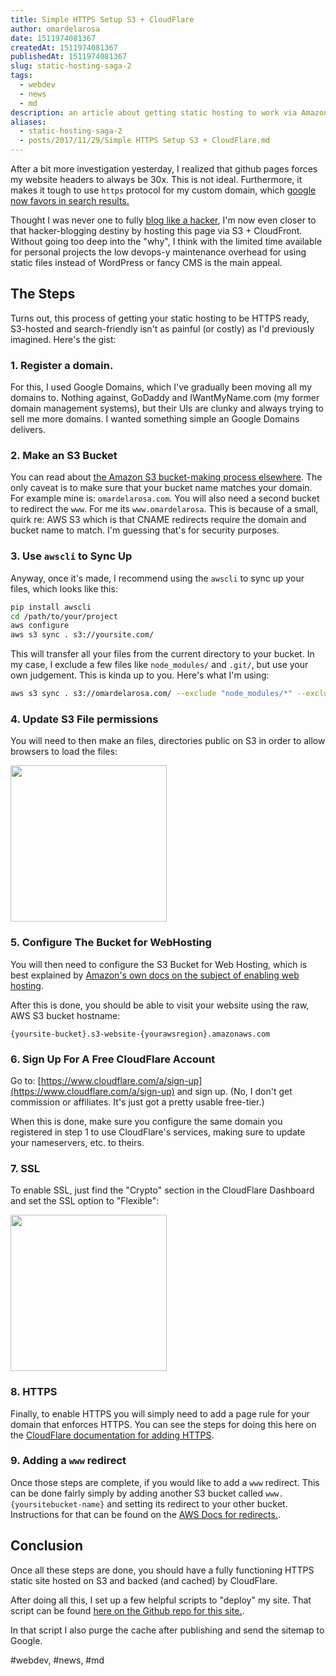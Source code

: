 ```yaml
---
title: Simple HTTPS Setup S3 + CloudFlare
author: omardelarosa
date: 1511974081367
createdAt: 1511974081367
publishedAt: 1511974081367
slug: static-hosting-saga-2
tags:
  - webdev
  - news
  - md
description: an article about getting static hosting to work via Amazon S3 and kinda sorta blogging like a hacker
aliases:
  - static-hosting-saga-2
  - posts/2017/11/29/Simple HTTPS Setup S3 + CloudFlare.md
---
```


After a bit more investigation yesterday, I realized that github pages forces my website headers to always be 30x. This is not ideal. Furthermore, it makes it tough to use `https` protocol for my custom domain, which [google now favors in search results.](https://thenextweb.com/google/2015/12/17/unsecured-websites-are-about-to-get-hammered-in-googles-search-ranking/)

Thought I was never one to fully [blog like a hacker](http://tom.preston-werner.com/2008/11/17/blogging-like-a-hacker.html), I'm now even closer to that hacker-blogging destiny by hosting this page via S3 + CloudFront. Without going too deep into the "why", I think with the limited time available for personal projects the low devops-y maintenance overhead for using static files instead of WordPress or fancy CMS is the main appeal.

## The Steps

Turns out, this process of getting your static hosting to be HTTPS ready, S3-hosted and search-friendly isn't as painful (or costly) as I'd previously imagined. Here's the gist:

### 1. Register a domain.

For this, I used Google Domains, which I've gradually been moving all my domains to. Nothing against, GoDaddy and IWantMyName.com (my former domain management systems), but their UIs are clunky and always trying to sell me more domains. I wanted something simple an Google Domains delivers.

### 2. Make an S3 Bucket

You can read about [the Amazon S3 bucket-making process elsewhere](http://docs.aws.amazon.com/AmazonS3/latest/user-guide/create-bucket.html). The only caveat is to make sure that your bucket name matches your domain. For example mine is: `omardelarosa.com`. You will also need a second bucket to redirect the `www`. For me its `www.omardelarosa`. This is because of a small, quirk re: AWS S3 which is that CNAME redirects require the domain and bucket name to match. I'm guessing that's for security purposes.

### 3. Use `awscli` to Sync Up

Anyway, once it's made, I recommend using the `awscli` to sync up your files, which looks like this:

```bash
pip install awscli
cd /path/to/your/project
aws configure
aws s3 sync . s3://yoursite.com/
```

This will transfer all your files from the current directory to your bucket. In my case, I exclude a few files like `node_modules/` and `.git/`, but use your own judgement. This is kinda up to you. Here's what I'm using:

```bash
aws s3 sync . s3://omardelarosa.com/ --exclude "node_modules/*" --exclude ".*"

```

### 4. Update S3 File permissions

You will need to then make an files, directories public on S3 in order to allow browsers to load the files:

<img src="/assets/uploads/2017_11_29_screenshot1.png" width="250" />

### 5. Configure The Bucket for WebHosting

You will then need to configure the S3 Bucket for Web Hosting, which is best explained by [Amazon's own docs on the subject of enabling web hosting](http://docs.aws.amazon.com/AmazonS3/latest/user-guide/static-website-hosting.html).

After this is done, you should be able to visit your website using the raw, AWS S3 bucket hostname:

```
{yoursite-bucket}.s3-website-{yourawsregion}.amazonaws.com
```

### 6. Sign Up For A Free CloudFlare Account

Go to: [https://www.cloudflare.com/a/sign-up](https://www.cloudflare.com/a/sign-up) and sign up. (No, I don't get commission or affiliates. It's just got a pretty usable free-tier.)

When this is done, make sure you configure the same domain you registered in step 1 to use CloudFlare's services, making sure to update your nameservers, etc. to theirs.

### 7. SSL

To enable SSL, just find the "Crypto" section in the CloudFlare Dashboard and set the SSL option to "Flexible":

<img src="/assets/uploads/2017_11_29_screenshot2.png" width="250" />

### 8. HTTPS

Finally, to enable HTTPS you will simply need to add a page rule for your domain that enforces HTTPS. You can see the steps for doing this here on the [CloudFlare documentation for adding HTTPS](https://support.cloudflare.com/hc/en-us/articles/200170536-How-do-I-redirect-all-visitors-to-HTTPS-SSL-).

### 9. Adding a `www` redirect

Once those steps are complete, if you would like to add a `www` redirect. This can be done fairly simply by adding another S3 bucket called `www.{yoursitebucket-name}` and setting its redirect to your other bucket. Instructions for that can be found on the [AWS Docs for redirects.](http://docs.aws.amazon.com/AmazonS3/latest/user-guide/redirect-website-requests.html).

## Conclusion

Once all these steps are done, you should have a fully functioning HTTPS static site hosted on S3 and backed (and cached) by CloudFlare.

After doing all this, I set up a few helpful scripts to "deploy" my site. That script can be found [here on the Github repo for this site.](https://github.com/omardelarosa/omardelarosa.github.io/blob/master/deploy.sh).

In that script I also purge the cache after publishing and send the sitemap to Google.

#webdev, #news, #md
